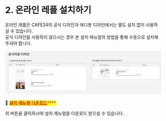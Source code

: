 # 2. 온라인 레플 설치하기

온라인 래플은 CAFE24의 공식 디자인과 에디봇 디자인에서는 별도 설치 없이 사용하실 수 있습니다.\
공식 디자인을 사용하지 않으시는 경우 본 설치 매뉴얼의 방법을 통해 수동으로 설치해주셔야 합니다.

![공식지원 디자인 안내](<.gitbook/assets/image (3).png>)



📌 [<mark style="color:red;">**설치 메뉴얼 다운로드**</mark>](https://softer098.cafe24.com/pdf/install\_menual.pdf)<mark style="color:red;">****</mark>

위 버튼을 클릭하시여 설치 메뉴얼을 다운로드 받으실 수 있습니다.

